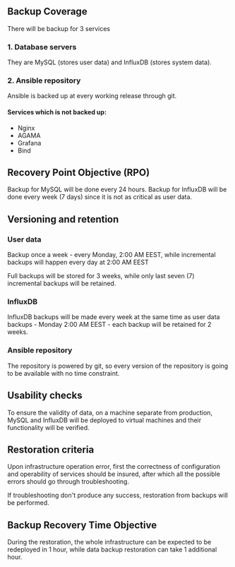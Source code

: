 ## Backup Coverage

There will be backup for 3 services

### 1. Database servers

They are MySQL (stores user data) and InfluxDB (stores system data).

### 2. Ansible repository

 Ansible is backed up at every working release through git.


#### Services which is not backed up:
* Nginx
* AGAMA
* Grafana
* Bind
  
## Recovery Point Objective (RPO)

Backup for MySQL will be done every 24 hours.
Backup for InfluxDB will be done every week (7 days) since it is not as critical as user data.

## Versioning and retention

### User data
Backup once a week - every Monday, 2:00 AM EEST, while incremental backups will happen every day at 2:00 AM EEST

Full backups will be stored for 3 weeks, while only last seven (7) incremental backups will be retained.


### InfluxDB
InfluxDB  backups will be made every week at the same time as user data backups - Monday 2:00 AM EEST - each backup will be retained for 2 weeks.

### Ansible repository
The repository is powered by git, so every version of the repository is going to be available with no time constraint.

## Usability checks
To ensure the validity of data, on a machine separate from production, MySQL and InfluxDB will be deployed to virtual machines and their functionality will be verified.

## Restoration criteria
Upon infrastructure operation error, first the correctness of configuration and operability of services should be insured, after which all the possible errors should go through troubleshooting.

If troubleshooting don't produce any success, restoration from backups will be performed.

## Backup Recovery Time Objective
During the restoration, the whole infrastructure can be expected to be redeployed in 1 hour, while data backup restoration can take 1 additional hour.